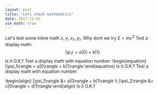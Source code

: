 ```yaml
---
layout: post
title: "Lets check mathematics"
date: 2017-12-01
use_math: true
---
```


Let's test some inline math $x$, $y$, $x_1$, $y_1$.
Why dont we try $E=mc^2$
Test a display math:
$$
   |\psi_1\rangle = a|0\rangle + b|1\rangle
$$
Is it O.K.?
Test a display math with equation number:
\begin{equation}
   |\psi_1\rangle = a|0\rangle + b|1\rangle
\end{equation}
Is it O.K.?
Test a display math with equation number:

  \begin{align}
    |\psi_1\rangle &= a|0\rangle + b|1\rangle \\\\
    |\psi_2\rangle &= c|0\rangle + d|1\rangle
  \end{align}
Is it O.K.?

